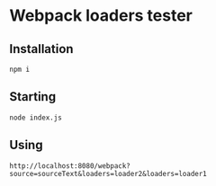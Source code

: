 # Webpack loaders tester

## Installation

```
npm i
```

## Starting

```
node index.js
```

## Using

```
http://localhost:8080/webpack?source=sourceText&loaders=loader2&loaders=loader1
```
